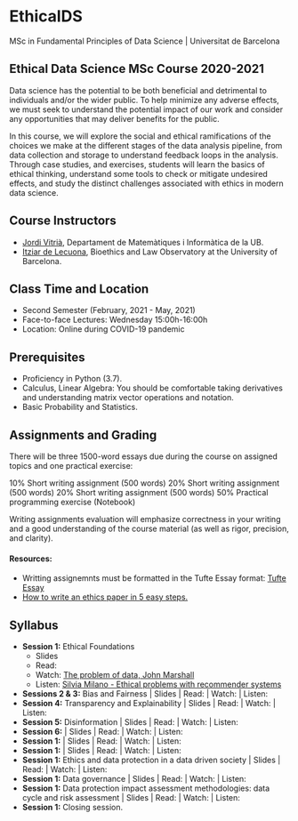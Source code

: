 # EthicalDS

MSc in Fundamental Principles of Data Science | Universitat de Barcelona

## Ethical Data Science MSc Course 2020-2021

Data science has the potential to be both beneficial and detrimental to individuals and/or the wider public. To help minimize any adverse effects, we must seek to understand the potential impact of our work and consider any opportunities that may deliver benefits for the public. 

In this course, we will explore the social and ethical ramifications of the choices we make at the different stages of the data analysis pipeline, from data collection and storage to understand feedback loops in the analysis. Through case studies, and exercises, students will learn the basics of ethical thinking, understand some tools to check or mitigate undesired effects, and study the distinct challenges associated with ethics in modern data science.

## Course Instructors

+ [Jordi Vitrià](http://www.ub.edu/cvub/jordivitria/), Departament de Matemàtiques i Informàtica de la UB.
+ [Itziar de Lecuona](http://www.bioeticayderecho.ub.edu/ca/itziar-de-lecuona), Bioethics and Law Observatory at the University of Barcelona. 

## Class Time and Location
+ Second Semester (February, 2021 - May, 2021)
+ Face-to-face Lectures: Wednesday 15:00h-16:00h
+ Location: Online during COVID-19 pandemic

## Prerequisites
+ Proficiency in Python (3.7).
+ Calculus, Linear Algebra: You should be comfortable taking derivatives and understanding matrix vector operations and notation.
+ Basic Probability and Statistics.

## Assignments and Grading

There will be three 1500-word essays due during the course on assigned topics and one practical exercise:

10% Short writing assignment (500 words)
20% Short writing assignment (500 words)
20% Short writing assignment (500 words)
50% Practical programming exercise (Notebook)

Writing assignments evaluation will emphasize correctness in your writing and a good understanding of the course material (as well as rigor, precision, and clarity).

#### Resources:
+ Writting assignemnts must be formatted in the Tufte Essay format: [Tufte Essay](https://www.latextemplates.com/template/tufte-essay)
+ [How to write an ethics paper in 5 easy steps.](https://essayshark.com/blog/a-good-ethics-essaytips-and-traps-of-writing/)


## Syllabus
+ **Session 1:** Ethical Foundations
  + Slides 
  + Read: 
  + Watch: [The problem of data, John Marshall](https://youtu.be/Wc1h0Lz3Pz4)
  + Listen: [Silvia Milano - Ethical problems with recommender systems](https://anchor.fm/towardsdatascience/episodes/68--Silvia-Milano---Ethical-problems-with-recommender-systems-epi24v/a-a4fdo1p) 
+ **Sessions 2 & 3:** Bias and Fairness | Slides | Read: | Watch: | Listen: 
+ **Session 4:** Transparency and Explainability | Slides | Read: | Watch: | Listen: 
+ **Session 5:** Disinformation | Slides | Read: | Watch: | Listen: 
+ **Session 6:** | Slides | Read: | Watch: | Listen: 
+ **Session 1:** | Slides | Read: | Watch: | Listen: 
+ **Session 1:** | Slides | Read: | Watch: | Listen: 
+ **Session 1:** Ethics and data protection in a data driven society | Slides | Read: | Watch: | Listen: 
+ **Session 1:** Data governance | Slides | Read: | Watch: | Listen: 
+ **Session 1:** Data protection impact assessment methodologies: data cycle and risk assessment | Slides | Read: | Watch: | Listen: 
+ **Session 1:** Closing session.
